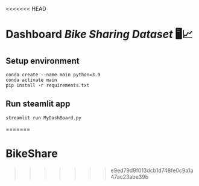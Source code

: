 <<<<<<< HEAD
# Dashboard *Bike Sharing Dataset* 🖥️📈

## Setup environment
```
conda create --name main python=3.9
conda activate main
pip install -r requirements.txt
```

## Run steamlit app
```
streamlit run MyDashBoard.py
```
=======
# BikeShare
>>>>>>> e9ed79d9f013dcb1d748fe0c9a1a47ac23abe39b
